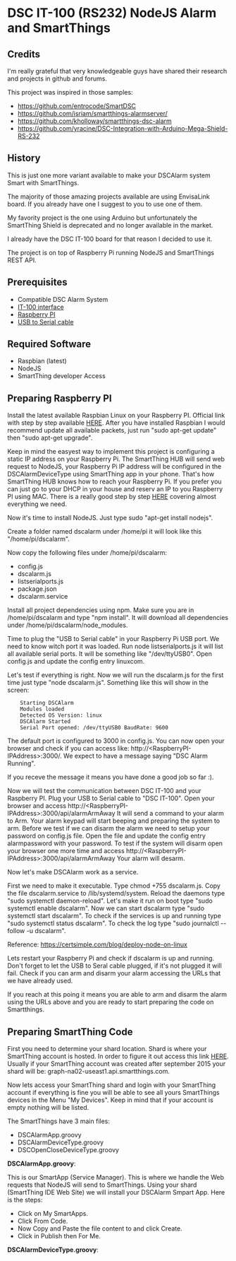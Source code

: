 # DSC IT-100 (RS232) NodeJS Alarm and SmartThings
Credits
-------
I'm really grateful that very knowledgeable guys have shared their research and projects in github and forums.

This project was inspired in those samples:

 - https://github.com/entrocode/SmartDSC
 - https://github.com/isriam/smartthings-alarmserver/
 - https://github.com/kholloway/smartthings-dsc-alarm
 - https://github.com/yracine/DSC-Integration-with-Arduino-Mega-Shield-RS-232


History
-------
This is just one more variant available to make your DSCAlarm system Smart with SmartThings.

The majority of those amazing projects available are using EnvisaLink board. If you already have one I suggest to you to use one of them.

My favority project is the one using Arduino but unfortunately the SmartThing Shield is deprecated and no longer available in the market.

I already have the DSC IT-100 board for that reason I decided to use it.

The project is on top of Raspberry Pi running NodeJS and SmartThings REST API.

Prerequisites
--------------
* Compatible DSC Alarm System 
* [IT-100 interface](http://www.dsc.com/index.php?n=products&o=view&id=22)
* [Raspberry PI](https://www.raspberrypi.org/products/)
* [USB to Serial cable](https://www.insigniaproducts.com/pdp/NS-PU99501/5883029)

Required Software
-----------------
* Raspbian (latest)
* NodeJS
* SmartThing developer Access

Preparing Raspberry PI
----------------------
Install the latest available Raspbian Linux on your Raspberry PI. Official link with step by step available [HERE](https://www.raspberrypi.org/documentation/installation/installing-images/).
After you have installed Raspbian I would recommend update all available packets, just run "sudo apt-get update" then "sudo apt-get upgrade".

Keep in mind the easyest way to implement this project is configuring a static IP address on your Raspberry Pi. 
The SmartThing HUB will send web request to NodeJS, your Raspberry Pi IP address will be configured in the DSCAlarmDeviceType using SmartThing app in your phone.
That's how SmartThing HUB knows how to reach your Raspberry Pi. If you prefer you can just go to your DHCP in your house and reserv an IP to you Raspberry PI using MAC.
There is a really good step by step [HERE](http://thisdavej.com/beginners-guide-to-installing-node-js-on-a-raspberry-pi/) covering almost everything we need.

Now it's time to install NodeJS. Just type sudo "apt-get install nodejs".

Create a folder named dscalarm under /home/pi it will look like this "/home/pi/dscalarm".

Now copy the following files under /home/pi/dscalarm:
 - config.js
 - dscalarm.js
 - listserialports.js
 - package.json
 - dscalarm.service

Install all project dependencies using npm. Make sure you are in /home/pi/dscalarm and type "npm install". It will download all dependencies under /home/pi/dscalarm/node_modules.

Time to plug the "USB to Serial cable" in your Raspberry Pi USB port. We need to know witch port it was loaded. Run node listserialports.js it will list all available serial ports.
It will be something like "/dev/ttyUSB0". Open config.js and update the config entry linuxcom.

Let's test if everything is right. Now we will run the dscalarm.js for the first time just type "node dscalarm.js". Something like this will show in the screen:

		Starting DSCAlarm
		Modules loaded
		Detected OS Version: linux
		DSCAlarm Started
		Serial Port opened: /dev/ttyUSB0 BaudRate: 9600

The default port is configured to 3000 in config.js. You can now open your browser and check if you can access like: http://\<RaspberryPI-IPAddress>:3000/. 
We expect to have a message saying "DSC Alarm Running".

If you receve the message it means you have done a good job so far :).

Now we will test the communication between DSC IT-100 and your Raspberry PI.
Plug your USB to Serial cable to "DSC IT-100".
Open your browser and access http://\<RaspberryPI-IPAddress>:3000/api/alarmArmAway
It will send a command to your alarm to Arm. Your alarm keypad will start beeping and preparing the system to arm.
Before we test if we can disarm the alarm we need to setup your password on config.js file. Open the file and update the config entry alarmpassword with your password.
To test if the system will disarm open your browser one more time and access http://\<RaspberryPI-IPAddress>:3000/api/alarmArmAway
Your alarm will desarm.

Now let's make DSCAlarm work as a service.

First we need to make it executable. Type chmod +755 dscalarm.js.
Copy the file dscalarm.service to /lib/systemd/system.
Reload the daemons type "sudo systemctl daemon-reload". Let's make it run on boot type "sudo systemctl enable dscalarm". Now we can start dscalarm type "sudo systemctl start dscalarm".
To check if the services is up and running type "sudo systemctl status dscalarm". To check the log type "sudo journalctl --follow -u dscalarm".

Reference: https://certsimple.com/blog/deploy-node-on-linux

Lets restart your Raspberry Pi and check if dscalarm is up and running. Don't forget to let the USB to Seral cable plugged, if it's not plugged it will fail.
Check if you can arm and disarm your alarm accessing the URLs that we have already used.

If you reach at this poing it means you are able to arm and disarm the alarm using the URLs above and you are ready to start preparing the code on Smartthings.

Preparing SmartThing Code
--------------------------
First you need to determine your shard location. Shard is where your SmartThing account is hosted. In order to figure it out access this link [HERE](https://community.smartthings.com/t/faq-how-to-find-out-what-shard-cloud-slice-ide-url-your-account-location-is-on/53923).
Usually if your SmartThing account was created after september 2015 your shard will be: graph-na02-useast1.api.smartthings.com.

Now lets access your SmartThing shard and login with your SmartThing account if everything is fine you will be able to see all yours SmartThings devices in the Menu "My Devices".
Keep in mind that if your account is empty nothing will be listed.

The SmartThings have 3 main files:
 - DSCAlarmApp.groovy
 - DSCAlarmDeviceType.groovy
 - DSCOpenCloseDeviceType.groovy

__DSCAlarmApp.groovy__:

This is our SmartApp (Service Manager). This is where we handle the Web requests that NodeJS will send to SmartThings.
Using your shard (SmartThing IDE Web Site) we will install your DSCAlarm Smpart App. Here is the steps:
 - Click on My SmartApps.
 - Click From Code.
 - Now Copy and Paste the file content to and click Create.
 - Click in Publish then For Me.

__DSCAlarmDeviceType.groovy__:
 






